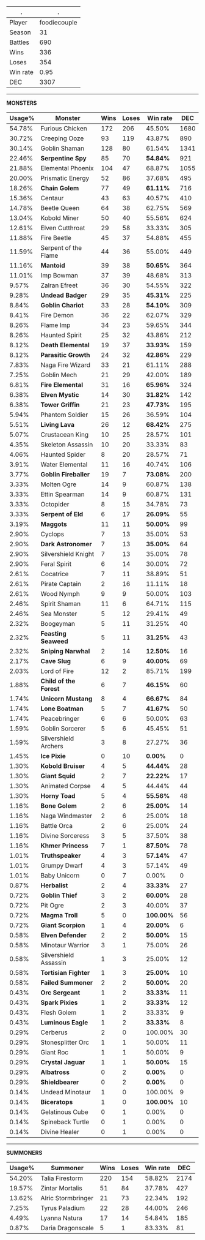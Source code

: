 .|.
|-|-
Player|foodiecouple
Season|31
Battles|690
Wins|336
Loses|354
Win rate|0.95
DEC|3307

---
**MONSTERS**

Usage%|Monster|Wins|Loses|Win rate|DEC|
-|-|-|-|-|-|
54.78%|Furious Chicken|172|206|45.50%|1680|
30.72%|Creeping Ooze|93|119|43.87%|890|
30.14%|Goblin Shaman|128|80|61.54%|1341|
22.46%|**Serpentine Spy**|85|70|**54.84%**|921|
21.88%|Elemental Phoenix|104|47|68.87%|1055|
20.00%|Prismatic Energy|52|86|37.68%|495|
18.26%|**Chain Golem**|77|49|**61.11%**|716|
15.36%|Centaur|43|63|40.57%|410|
14.78%|Beetle Queen|64|38|62.75%|569|
13.04%|Kobold Miner|50|40|55.56%|624|
12.61%|Elven Cutthroat|29|58|33.33%|305|
11.88%|Fire Beetle|45|37|54.88%|455|
11.59%|Serpent of the Flame|44|36|55.00%|449|
11.16%|**Mantoid**|39|38|**50.65%**|364|
11.01%|Imp Bowman|37|39|48.68%|313|
9.57%|Zalran Efreet|36|30|54.55%|322|
9.28%|**Undead Badger**|29|35|**45.31%**|225|
8.84%|**Goblin Chariot**|33|28|**54.10%**|309|
8.41%|Fire Demon|36|22|62.07%|329|
8.26%|Flame Imp|34|23|59.65%|344|
8.26%|Haunted Spirit|25|32|43.86%|212|
8.12%|**Death Elemental**|19|37|**33.93%**|159|
8.12%|**Parasitic Growth**|24|32|**42.86%**|229|
7.83%|Naga Fire Wizard|33|21|61.11%|288|
7.25%|Goblin Mech|21|29|42.00%|189|
6.81%|**Fire Elemental**|31|16|**65.96%**|324|
6.38%|**Elven Mystic**|14|30|**31.82%**|142|
6.38%|**Tower Griffin**|21|23|**47.73%**|195|
5.94%|Phantom Soldier|15|26|36.59%|104|
5.51%|**Living Lava**|26|12|**68.42%**|275|
5.07%|Crustacean King|10|25|28.57%|101|
4.35%|Skeleton Assassin|10|20|33.33%|83|
4.06%|Haunted Spider|8|20|28.57%|71|
3.91%|Water Elemental|11|16|40.74%|106|
3.77%|**Goblin Fireballer**|19|7|**73.08%**|200|
3.33%|Molten Ogre|14|9|60.87%|138|
3.33%|Ettin Spearman|14|9|60.87%|131|
3.33%|Octopider|8|15|34.78%|73|
3.33%|**Serpent of Eld**|6|17|**26.09%**|55|
3.19%|**Maggots**|11|11|**50.00%**|99|
2.90%|Cyclops|7|13|35.00%|53|
2.90%|**Dark Astronomer**|7|13|**35.00%**|64|
2.90%|Silvershield Knight|7|13|35.00%|78|
2.90%|Feral Spirit|6|14|30.00%|72|
2.61%|Cocatrice|7|11|38.89%|51|
2.61%|Pirate Captain|2|16|11.11%|18|
2.61%|Wood Nymph|9|9|50.00%|103|
2.46%|Spirit Shaman|11|6|64.71%|115|
2.46%|Sea Monster|5|12|29.41%|49|
2.32%|Boogeyman|5|11|31.25%|40|
2.32%|**Feasting Seaweed**|5|11|**31.25%**|43|
2.32%|**Sniping Narwhal**|2|14|**12.50%**|16|
2.17%|**Cave Slug**|6|9|**40.00%**|69|
2.03%|Lord of Fire|12|2|85.71%|199|
1.88%|**Child of the Forest**|6|7|**46.15%**|60|
1.74%|**Unicorn Mustang**|8|4|**66.67%**|84|
1.74%|**Lone Boatman**|5|7|**41.67%**|50|
1.74%|Peacebringer|6|6|50.00%|63|
1.59%|Goblin Sorcerer|5|6|45.45%|51|
1.59%|Silvershield Archers|3|8|27.27%|36|
1.45%|**Ice Pixie**|0|10|**0.00%**|0|
1.30%|**Kobold Bruiser**|4|5|**44.44%**|28|
1.30%|**Giant Squid**|2|7|**22.22%**|17|
1.30%|Animated Corpse|4|5|44.44%|44|
1.30%|**Horny Toad**|5|4|**55.56%**|48|
1.16%|**Bone Golem**|2|6|**25.00%**|14|
1.16%|Naga Windmaster|2|6|25.00%|18|
1.16%|Battle Orca|2|6|25.00%|24|
1.16%|Divine Sorceress|3|5|37.50%|38|
1.16%|**Khmer Princess**|7|1|**87.50%**|78|
1.01%|**Truthspeaker**|4|3|**57.14%**|47|
1.01%|Grumpy Dwarf|4|3|57.14%|49|
1.01%|Baby Unicorn|0|7|0.00%|0|
0.87%|**Herbalist**|2|4|**33.33%**|27|
0.72%|**Goblin Thief**|3|2|**60.00%**|28|
0.72%|Pit Ogre|2|3|40.00%|37|
0.72%|**Magma Troll**|5|0|**100.00%**|56|
0.72%|**Giant Scorpion**|1|4|**20.00%**|6|
0.58%|**Elven Defender**|2|2|**50.00%**|15|
0.58%|Minotaur Warrior|3|1|75.00%|26|
0.58%|Silvershield Assassin|1|3|25.00%|12|
0.58%|**Tortisian Fighter**|1|3|**25.00%**|10|
0.58%|**Failed Summoner**|2|2|**50.00%**|20|
0.43%|**Orc Sergeant**|1|2|**33.33%**|11|
0.43%|**Spark Pixies**|1|2|**33.33%**|12|
0.43%|Flesh Golem|1|2|33.33%|9|
0.43%|**Luminous Eagle**|1|2|**33.33%**|8|
0.29%|Cerberus|2|0|100.00%|30|
0.29%|Stonesplitter Orc|1|1|50.00%|11|
0.29%|Giant Roc|1|1|50.00%|9|
0.29%|**Crystal Jaguar**|1|1|**50.00%**|15|
0.29%|**Albatross**|0|2|**0.00%**|0|
0.29%|**Shieldbearer**|0|2|**0.00%**|0|
0.14%|Undead Minotaur|1|0|100.00%|9|
0.14%|**Biceratops**|1|0|**100.00%**|10|
0.14%|Gelatinous Cube|0|1|0.00%|0|
0.14%|Spineback Turtle|0|1|0.00%|0|
0.14%|Divine Healer|0|1|0.00%|0|

---
**SUMMONERS**

Usage%|Summoner|Wins|Loses|Win rate|DEC|
-|-|-|-|-|-|
54.20%|Talia Firestorm|220|154|58.82%|2174|
19.57%|Zintar Mortalis|51|84|37.78%|427|
13.62%|Alric Stormbringer|21|73|22.34%|192|
7.25%|Tyrus Paladium|22|28|44.00%|246|
4.49%|Lyanna Natura|17|14|54.84%|185|
0.87%|Daria Dragonscale|5|1|83.33%|81|

